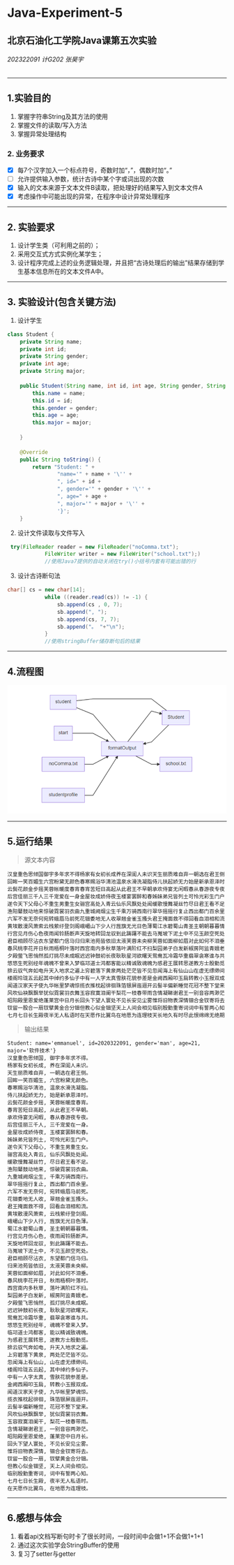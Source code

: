 # Java-Experiment-5
## 北京石油化工学院Java课第五次实验
###### 202322091 计G202 张昊宇

---

## 1.实验目的

1. 掌握字符串String及其方法的使用
2. 掌握文件的读取/写入方法
3. 掌握异常处理结构
### 2. 业务要求
- [x]  每7个汉字加入一个标点符号，奇数时加“，”，偶数时加“。”
- [ ]  允许提供输入参数，统计古诗中某个字或词出现的次数
- [x]  输入的文本来源于文本文件B读取，把处理好的结果写入到文本文件A
- [x]  考虑操作中可能出现的异常，在程序中设计异常处理程序

---

## 2. 实验要求

1. 设计学生类（可利用之前的）；
2. 采用交互式方式实例化某学生；
3. 设计程序完成上述的业务逻辑处理，并且把“古诗处理后的输出”结果存储到学生基本信息所在的文本文件A中。

---

## 3. 实验设计(包含关键方法)
1. 设计学生
```java
class Student {
    private String name;
    private int id;
    private String gender;
    private int age;
    private String major;

    public Student(String name, int id, int age, String gender, String major){
        this.name = name;
        this.id = id;
        this.gender = gender;
        this.age = age;
        this.major = major;

    }

    @Override
    public String toString() {
        return "Student: " +
                "name='" + name + '\'' +
                ", id=" + id +
                ", gender='" + gender + '\'' +
                ", age=" + age +
                ", major='" + major + '\'' +
                '}';
    }
```

2. 设计文件读取与文件写入
```java
 try(FileReader reader = new FileReader("noComma.txt");
            FileWriter writer = new FileWriter("school.txt");)
            //使用Java7提供的自动关闭在try()小括号内套有可能出错的行
```
3. 设计古诗断句法
```java
char[] cs = new char[14];
            while ((reader.read(cs)) != -1) {
                sb.append(cs , 0, 7);
                sb.append(", ");
                sb.append(cs, 7, 7);
                sb.append("。 "+"\n");
            }
            //使用stringBuffer储存断句后的结果
```

----
## 4.流程图
![流程图](https://github.com/Emmanuel-true/Java-Experment-5/blob/main/Screenshot%202020-11-27%20060810.png)

---
## 5.运行结果
>源文本内容
>
```
汉皇重色思倾国御宇多年求不得杨家有女初长成养在深闺人未识天生丽质难自弃一朝选在君王侧回眸一笑百媚生六宫粉黛无颜色春寒赐浴华清池温泉水滑洗凝脂侍儿扶起娇无力始是新承恩泽时云鬓花颜金步摇芙蓉帐暖度春宵春宵苦短日高起从此君王不早朝承欢侍宴无闲暇春从春游夜专夜后宫佳丽三千人三千宠爱在一身金屋妆成娇侍夜玉楼宴罢醉和春姊妹弟兄皆列土可怜光彩生门户遂令天下父母心不重生男重生女骊宫高处入青云仙乐风飘处处闻缓歌慢舞凝丝竹尽日君王看不足渔阳鼙鼓动地来惊破霓裳羽衣曲九重城阙烟尘生千乘万骑西南行翠华摇摇行复止西出都门百余里六军不发无奈何宛转蛾眉马前死花钿委地无人收翠翘金雀玉搔头君王掩面救不得回看血泪相和流黄埃散漫风萧索云栈萦纡登剑阁峨嵋山下少人行旌旗无光日色薄蜀江水碧蜀山青圣主朝朝暮暮情行宫见月伤心色夜雨闻铃肠断声天旋地转回龙驭到此踌躇不能去马嵬坡下泥土中不见玉颜空死处君臣相顾尽沾衣东望都门信马归归来池苑皆依旧太液芙蓉未央柳芙蓉如面柳如眉对此如何不泪垂春风桃李花开日秋雨梧桐叶落时西宫南内多秋草落叶满阶红不扫梨园弟子白发新椒房阿监青娥老夕殿萤飞思悄然孤灯挑尽未成眠迟迟钟鼓初长夜耿耿星河欲曙天鸳鸯瓦冷霜华重翡翠衾寒谁与共悠悠生死别经年魂魄不曾来入梦临邛道士鸿都客能以精诚致魂魄为感君王展转思遂教方士殷勤觅排云驭气奔如电升天入地求之遍上穷碧落下黄泉两处茫茫皆不见忽闻海上有仙山山在虚无缥缈间楼阁玲珑五云起其中绰约多仙子中有一人字太真雪肤花貌参差是金阙西厢叩玉扃转教小玉报双成闻道汉家天子使九华帐里梦魂惊揽衣推枕起徘徊珠箔银屏迤逦开云髻半偏新睡觉花冠不整下堂来风吹仙袂飘飘举犹似霓裳羽衣舞玉容寂寞泪阑干梨花一枝春带雨含情凝睇谢君王一别音容两渺茫昭阳殿里恩爱绝蓬莱宫中日月长回头下望人寰处不见长安见尘雾惟将旧物表深情钿合金钗寄将去钗留一股合一扇钗擘黄金合分钿但教心似金钿坚天上人间会相见临别殷勤重寄词词中有誓两心知七月七日长生殿夜半无人私语时在天愿作比翼鸟在地愿为连理枝天长地久有时尽此恨绵绵无绝期
```
>输出结果
>
```
Student: name='emmanuel', id=2020322091, gender='man', age=21, major='软件技术'}
汉皇重色思倾国, 御宇多年求不得。 
杨家有女初长成, 养在深闺人未识。 
天生丽质难自弃, 一朝选在君王侧。 
回眸一笑百媚生, 六宫粉黛无颜色。 
春寒赐浴华清池, 温泉水滑洗凝脂。 
侍儿扶起娇无力, 始是新承恩泽时。 
云鬓花颜金步摇, 芙蓉帐暖度春宵。 
春宵苦短日高起, 从此君王不早朝。 
承欢侍宴无闲暇, 春从春游夜专夜。 
后宫佳丽三千人, 三千宠爱在一身。 
金屋妆成娇侍夜, 玉楼宴罢醉和春。 
姊妹弟兄皆列土, 可怜光彩生门户。 
遂令天下父母心, 不重生男重生女。 
骊宫高处入青云, 仙乐风飘处处闻。 
缓歌慢舞凝丝竹, 尽日君王看不足。 
渔阳鼙鼓动地来, 惊破霓裳羽衣曲。 
九重城阙烟尘生, 千乘万骑西南行。 
翠华摇摇行复止, 西出都门百余里。 
六军不发无奈何, 宛转蛾眉马前死。 
花钿委地无人收, 翠翘金雀玉搔头。 
君王掩面救不得, 回看血泪相和流。 
黄埃散漫风萧索, 云栈萦纡登剑阁。 
峨嵋山下少人行, 旌旗无光日色薄。 
蜀江水碧蜀山青, 圣主朝朝暮暮情。 
行宫见月伤心色, 夜雨闻铃肠断声。 
天旋地转回龙驭, 到此踌躇不能去。 
马嵬坡下泥土中, 不见玉颜空死处。 
君臣相顾尽沾衣, 东望都门信马归。 
归来池苑皆依旧, 太液芙蓉未央柳。 
芙蓉如面柳如眉, 对此如何不泪垂。 
春风桃李花开日, 秋雨梧桐叶落时。 
西宫南内多秋草, 落叶满阶红不扫。 
梨园弟子白发新, 椒房阿监青娥老。 
夕殿萤飞思悄然, 孤灯挑尽未成眠。 
迟迟钟鼓初长夜, 耿耿星河欲曙天。 
鸳鸯瓦冷霜华重, 翡翠衾寒谁与共。 
悠悠生死别经年, 魂魄不曾来入梦。 
临邛道士鸿都客, 能以精诚致魂魄。 
为感君王展转思, 遂教方士殷勤觅。 
排云驭气奔如电, 升天入地求之遍。 
上穷碧落下黄泉, 两处茫茫皆不见。 
忽闻海上有仙山, 山在虚无缥缈间。 
楼阁玲珑五云起, 其中绰约多仙子。 
中有一人字太真, 雪肤花貌参差是。 
金阙西厢叩玉扃, 转教小玉报双成。 
闻道汉家天子使, 九华帐里梦魂惊。 
揽衣推枕起徘徊, 珠箔银屏迤逦开。 
云髻半偏新睡觉, 花冠不整下堂来。 
风吹仙袂飘飘举, 犹似霓裳羽衣舞。 
玉容寂寞泪阑干, 梨花一枝春带雨。 
含情凝睇谢君王, 一别音容两渺茫。 
昭阳殿里恩爱绝, 蓬莱宫中日月长。 
回头下望人寰处, 不见长安见尘雾。 
惟将旧物表深情, 钿合金钗寄将去。 
钗留一股合一扇, 钗擘黄金合分钿。 
但教心似金钿坚, 天上人间会相见。 
临别殷勤重寄词, 词中有誓两心知。 
七月七日长生殿, 夜半无人私语时。 
在天愿作比翼鸟, 在地愿为连理枝。 
```

---

## 6.感想与体会
1. 看着api文档写断句时卡了很长时间，一段时间中会做1+1不会做1+1+1
2. 通过这次实验学会StringBuffer的使用
3. 复习了setter与getter
